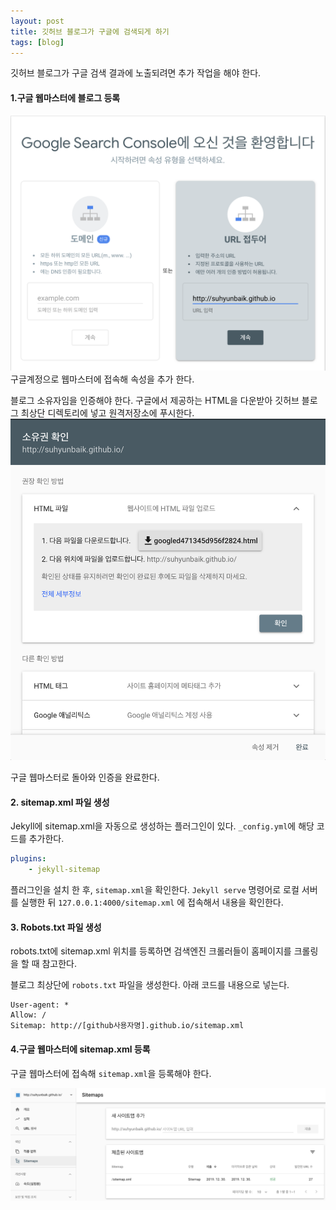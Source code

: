 ```yaml
---
layout: post
title: 깃허브 블로그가 구글에 검색되게 하기
tags: [blog]
---
```


깃허브 블로그가 구글 검색 결과에 노출되려면 추가 작업을 해야 한다.


#### 1.구글 웹마스터에 블로그 등록

![github](/images/posts/github-01.png)  
구글계정으로 웹마스터에 접속해 속성을 추가 한다. 

블로그 소유자임을 인증해야 한다. 구글에서 제공하는 HTML을 다운받아 깃허브 블로그 최상단 디렉토리에 넣고 원격저장소에 푸시한다.  
![github](/images/posts/github-02.png)  

구글 웹마스터로 돌아와 인증을 완료한다.



#### 2. sitemap.xml 파일 생성

Jekyll에 sitemap.xml을 자동으로 생성하는 플러그인이 있다. `_config.yml`에 해당 코드를 추가한다.

```yaml
plugins:
	- jekyll-sitemap
```

플러그인을 설치 한 후, `sitemap.xml`을 확인한다. `Jekyll serve` 명령어로 로컬 서버를 실행한 뒤 `127.0.0.1:4000/sitemap.xml` 에 접속해서 내용을 확인한다.



#### 3. Robots.txt 파일 생성

robots.txt에 sitemap.xml 위치를 등록하면 검색엔진 크롤러들이 홈페이지를 크롤링을 할 때 참고한다.

블로그 최상단에 `robots.txt` 파일을 생성한다. 아래 코드를 내용으로 넣는다.

```
User-agent: *
Allow: /
Sitemap: http://[github사용자명].github.io/sitemap.xml
```


#### 4.구글 웹마스터에 sitemap.xml 등록 

구글 웹마스터에 접속해 `sitemap.xml`을 등록해야 한다. 

![github](/images/posts/github-04.png)  



